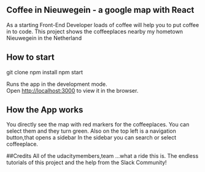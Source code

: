## Coffee in Nieuwegein - a google map with React

As a starting Front-End Developer loads of coffee will help you
to put coffee in to code. This project shows the coffeeplaces nearby
my hometown Nieuwegein in the Netherland

## How to start

git clone 
npm install
npm start

Runs the app in the development mode.<br>
Open [http://localhost:3000](http://localhost:3000) to view it in the browser.

## How the App works
You directly see the map with red markers for the coffeeplaces.
You can select them and they turn green.
Also on the top left is a navigation button,that opens a sidebar
In the sidebar you can search or select coffeeplace.

##Credits
All of the udacitymembers,team ...what a ride this is.
The endless tutorials of this project and the help from the Slack Community!



